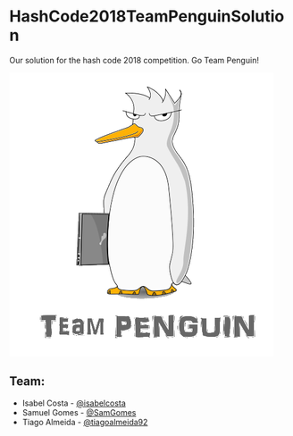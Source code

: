 # HashCode2018TeamPenguinSolution
Our solution for the hash code 2018 competition. Go Team Penguin!

![game logo](ReadmeImages/penguinLogo.png)

## Team:
- Isabel Costa - [@isabelcosta](https://github.com/isabelcosta)
- Samuel Gomes - [@SamGomes](https://github.com/SamGomes)
- Tiago Almeida - [@tiagoalmeida92](https://github.com/tiagoalmeida92)
